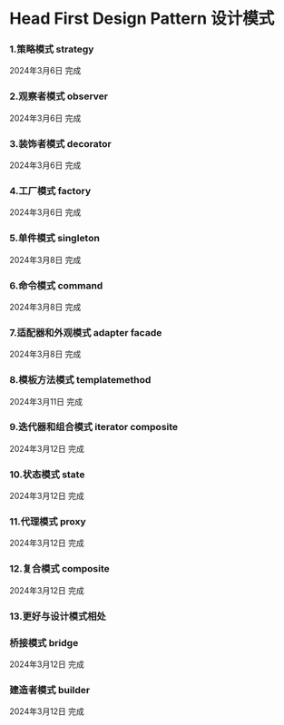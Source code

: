 # Head First Design Pattern 设计模式

### 1.策略模式 strategy
2024年3月6日   完成

### 2.观察者模式 observer
2024年3月6日   完成

### 3.装饰者模式 decorator
2024年3月6日   完成

### 4.工厂模式 factory
2024年3月6日   完成

### 5.单件模式 singleton
2024年3月8日   完成

### 6.命令模式 command
2024年3月8日   完成

### 7.适配器和外观模式  adapter facade
2024年3月8日   完成

### 8.模板方法模式 templatemethod
2024年3月11日  完成

### 9.迭代器和组合模式 iterator composite
2024年3月12日  完成

### 10.状态模式 state
2024年3月12日  完成

### 11.代理模式 proxy
2024年3月12日  完成

### 12.复合模式 composite
2024年3月12日  完成

### 13.更好与设计模式相处

### 桥接模式 bridge
2024年3月12日  完成

### 建造者模式 builder
2024年3月12日  完成


